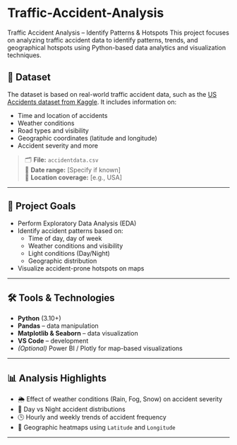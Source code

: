 # Traffic-Accident-Analysis
Traffic Accident Analysis – Identify Patterns &amp; Hotspots
This project focuses on analyzing traffic accident data to identify patterns, trends, and geographical hotspots using Python-based data analytics and visualization techniques.

## 📁 Dataset
The dataset is based on real-world traffic accident data, such as the [US Accidents dataset from Kaggle](https://www.kaggle.com/datasets/sobhanmoosavi/us-accidents). It includes information on:
- Time and location of accidents
- Weather conditions
- Road types and visibility
- Geographic coordinates (latitude and longitude)
- Accident severity and more

> 🗂️ **File:** `accidentdata.csv`  
> 📅 **Date range:** [Specify if known]  
> 📍 **Location coverage:** [e.g., USA]  

---

## 🧪 Project Goals

- Perform Exploratory Data Analysis (EDA)
- Identify accident patterns based on:
  - Time of day, day of week
  - Weather conditions and visibility
  - Light conditions (Day/Night)
  - Geographic distribution
- Visualize accident-prone hotspots on maps

---

## 🛠️ Tools & Technologies

- **Python** (3.10+)
- **Pandas** – data manipulation
- **Matplotlib & Seaborn** – data visualization
- **VS Code** – development
- *(Optional)* Power BI / Plotly for map-based visualizations

---

## 📊 Analysis Highlights

- 🌦️ Effect of weather conditions (Rain, Fog, Snow) on accident severity
- 🌙 Day vs Night accident distributions
- 🕒 Hourly and weekly trends of accident frequency
- 📍 Geographic heatmaps using `Latitude` and `Longitude`

---
